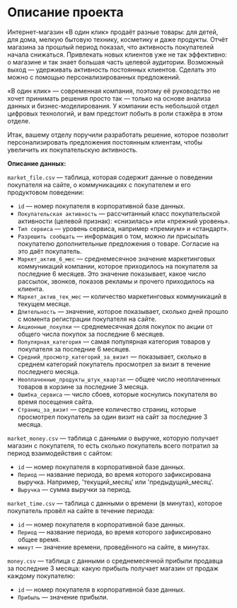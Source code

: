 
<h1>Описание проекта</h1>

<p>Интернет-магазин «В один клик» продаёт разные товары: для детей, для дома, мелкую бытовую технику, косметику и даже продукты. Отчёт магазина за прошлый период показал, что активность покупателей начала снижаться. Привлекать новых клиентов уже не так эффективно: о магазине и так знает большая часть целевой аудитории. Возможный выход — удерживать активность постоянных клиентов. Сделать это можно с помощью персонализированных предложений.</p>
<p>«В один клик» — современная компания, поэтому её руководство не хочет принимать решения просто так — только на основе анализа данных и бизнес-моделирования. У компании есть небольшой отдел цифровых технологий, и вам предстоит побыть в роли стажёра в этом отделе. </p>
<p>Итак, вашему отделу поручили разработать решение, которое позволит персонализировать предложения постоянным клиентам, чтобы увеличить их покупательскую активность.</p>

<p><b>Описание данных:</b></p>
<p><code>market_file.csv</code> — таблица, которая содержит данные о поведении покупателя на сайте, о коммуникациях с покупателем и его продуктовом поведении:</p>
<ul>
  <li><code>id</code> — номер покупателя в корпоративной базе данных.</li>
  <li><code>Покупательская активность</code> — рассчитанный класс покупательской активности (целевой признак): «снизилась» или «прежний уровень».</li>
  <li><code>Тип сервиса</code> — уровень сервиса, например «премиум» и «стандарт».</li>
  <li><code>Разрешить сообщать</code> — информация о том, можно ли присылать покупателю дополнительные предложения о товаре. Согласие на это даёт покупатель.</li>
  <li><code>Маркет_актив_6_мес</code> — среднемесячное значение маркетинговых коммуникаций компании, которое приходилось на покупателя за последние 6 месяцев. Это значение показывает, какое число рассылок, звонков, показов рекламы и прочего приходилось на клиента.</li>
  <li><code>Маркет_актив_тек_мес</code> — количество маркетинговых коммуникаций в текущем месяце.</li>
  <li><code>Длительность</code> — значение, которое показывает, сколько дней прошло с момента регистрации покупателя на сайте.</li>
  <li><code>Акционные_покупки</code> — среднемесячная доля покупок по акции от общего числа покупок за последние 6 месяцев.</li>
  <li><code>Популярная_категория</code> — самая популярная категория товаров у покупателя за последние 6 месяцев.</li>
  <li><code>Средний_просмотр_категорий_за_визит</code> — показывает, сколько в среднем категорий покупатель просмотрел за визит в течение последнего месяца.</li>
  <li><code>Неоплаченные_продукты_штук_квартал</code> — общее число неоплаченных товаров в корзине за последние 3 месяца.</li>
  <li><code>Ошибка_сервиса</code> — число сбоев, которые коснулись покупателя во время посещения сайта.</li>
  <li><code>Страниц_за_визит</code> — среднее количество страниц, которые просмотрел покупатель за один визит на сайт за последние 3 месяца.</li>
</ul>

<p><code>market_money.csv</code> — таблица с данными о выручке, которую получает магазин с покупателя, то есть сколько покупатель всего потратил за период взаимодействия с сайтом:</p>
<ul>
  <li><code>id</code> — номер покупателя в корпоративной базе данных.</li>
  <li><code>Период</code> — название периода, во время которого зафиксирована выручка. Например, 'текущий_месяц' или 'предыдущий_месяц'.</li>
  <li><code>Выручка</code> — сумма выручки за период.</li>
</ul>

<p><code>market_time.csv</code> — таблица с данными о времени (в минутах), которое покупатель провёл на сайте в течение периода:</p>
<ul>
  <li><code>id</code> — номер покупателя в корпоративной базе данных.</li>
  <li><code>Период</code> — название периода, во время которого зафиксировано общее время.</li>
  <li><code>минут</code> — значение времени, проведённого на сайте, в минутах.</li>
</ul>

<p><code>money.csv</code> — таблица с данными о среднемесячной прибыли продавца за последние 3 месяца: какую прибыль получает магазин от продаж каждому покупателю:</p>
<ul>
  <li><code>id</code> — номер покупателя в корпоративной базе данных.</li>
  <li><code>Прибыль</code> — значение прибыли.</li>
</ul>


